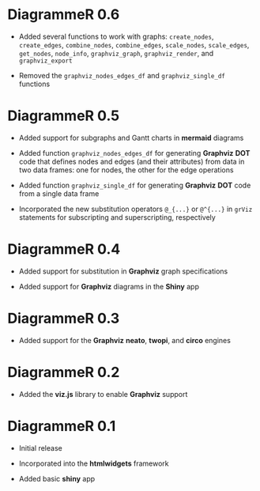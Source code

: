 # DiagrammeR 0.6

* Added several functions to work with graphs: `create_nodes`, `create_edges`, `combine_nodes`, `combine_edges`, `scale_nodes`, `scale_edges`, `get_nodes`, `node_info`, `graphviz_graph`, `graphviz_render`, and `graphviz_export`

* Removed the `graphviz_nodes_edges_df` and `graphviz_single_df` functions

# DiagrammeR 0.5

* Added support for subgraphs and Gantt charts in **mermaid** diagrams

* Added function `graphviz_nodes_edges_df` for generating **Graphviz** **DOT** code that defines nodes and edges (and their attributes) from data in two data frames: one for nodes, the other for the edge operations

* Added function `graphviz_single_df` for generating **Graphviz** **DOT** code from a single data frame

* Incorporated the new substitution operators `@_{...}` or `@^{...}` in `grViz` statements for subscripting and superscripting, respectively

# DiagrammeR 0.4

* Added support for substitution in **Graphviz** graph specifications

* Added support for **Graphviz** diagrams in the **Shiny** app

# DiagrammeR 0.3

* Added support for the **Graphviz** **neato**, **twopi**, and **circo** engines

# DiagrammeR 0.2

* Added the **viz.js** library to enable **Graphviz** support

# DiagrammeR 0.1

* Initial release

* Incorporated into the **htmlwidgets** framework

* Added basic **shiny** app
